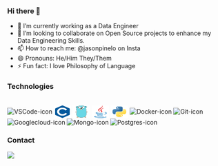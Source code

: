 ### Hi there 👋

- 🔭 I’m currently working as a Data Engineer
- 👯 I’m looking to collaborate on Open Source projects to enhance my Data Engineering Skills.
- 📫 How to reach me: @jasonpinelo on Insta
- 😄 Pronouns: He/Him They/Them
- ⚡ Fun fact: I love Philosophy of Language
  
### Technologies
  
<div style="display: inline_block"><br>
  <img align="center" alt="VSCode-icon" height="30" width="40" src="https://cdn.jsdelivr.net/gh/devicons/devicon/icons/vscode/vscode-original.svg" />
  <img align="center" alt="C-icon" height="30" width="40" src="https://raw.githubusercontent.com/devicons/devicon/master/icons/c/c-plain.svg">
  <img align="center" alt="Go-icon" height="30" width="40" src="https://raw.githubusercontent.com/devicons/devicon/master/icons/go/go-original.svg">
  <img align="center" alt="Java-icon" height="30" width="40" src="https://raw.githubusercontent.com/devicons/devicon/master/icons/java/java-original.svg">
  <img align="center" alt="Python-icon" height="30" width="40" src="https://raw.githubusercontent.com/devicons/devicon/master/icons/python/python-original.svg">
  <img align="center" alt="Docker-icon" height="30" width="40" src="https://cdn.jsdelivr.net/gh/devicons/devicon/icons/docker/docker-plain-wordmark.svg" />
  <img align="center" alt="Git-icon" height="30" width="40" src="https://cdn.jsdelivr.net/gh/devicons/devicon/icons/git/git-original.svg" />
  <img align="center" alt="Googlecloud-icon" height="30" width="40" src="https://cdn.jsdelivr.net/gh/devicons/devicon/icons/googlecloud/googlecloud-original.svg" />
  <img align="center" alt="Mongo-icon" height="30" width="40" src="https://cdn.jsdelivr.net/gh/devicons/devicon/icons/mongodb/mongodb-original.svg" />
  <img align="center" alt="Postgres-icon" height="30" width="40" src="https://cdn.jsdelivr.net/gh/devicons/devicon/icons/postgresql/postgresql-original.svg" />

</div>

### Contact

<div> 
  <a href="https://www.linkedin.com/in/jason-pinelo-14a6a81a5/" target="_blank"><img src="https://img.shields.io/badge/-LinkedIn-%230077B5?style=for-the-badge&logo=linkedin&logoColor=white" target="_blank"></a>  
</div>
